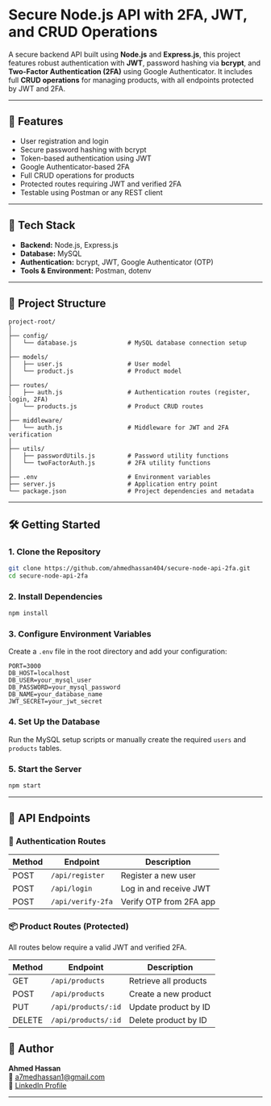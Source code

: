 # Secure Node.js API with 2FA, JWT, and CRUD Operations

A secure backend API built using **Node.js** and **Express.js**, this project features robust authentication with **JWT**, password hashing via **bcrypt**, and **Two-Factor Authentication (2FA)** using Google Authenticator. It includes full **CRUD operations** for managing products, with all endpoints protected by JWT and 2FA.

---

## 🚀 Features

- User registration and login
- Secure password hashing with bcrypt
- Token-based authentication using JWT
- Google Authenticator-based 2FA
- Full CRUD operations for products
- Protected routes requiring JWT and verified 2FA
- Testable using Postman or any REST client

---

## 🧰 Tech Stack

- **Backend:** Node.js, Express.js
- **Database:** MySQL
- **Authentication:** bcrypt, JWT, Google Authenticator (OTP)
- **Tools & Environment:** Postman, dotenv

---

## 📁 Project Structure

```
project-root/
│
├── config/
│   └── database.js              # MySQL database connection setup
│
├── models/
│   ├── user.js                  # User model
│   └── product.js               # Product model
│
├── routes/
│   ├── auth.js                  # Authentication routes (register, login, 2FA)
│   └── products.js              # Product CRUD routes
│
├── middleware/
│   └── auth.js                  # Middleware for JWT and 2FA verification
│
├── utils/
│   ├── passwordUtils.js         # Password utility functions
│   └── twoFactorAuth.js         # 2FA utility functions
│
├── .env                         # Environment variables
├── server.js                    # Application entry point
└── package.json                 # Project dependencies and metadata
```

---

## 🛠️ Getting Started

### 1. Clone the Repository

```bash
git clone https://github.com/ahmedhassan404/secure-node-api-2fa.git
cd secure-node-api-2fa
```

### 2. Install Dependencies

```bash
npm install
```

### 3. Configure Environment Variables

Create a `.env` file in the root directory and add your configuration:

```env
PORT=3000
DB_HOST=localhost
DB_USER=your_mysql_user
DB_PASSWORD=your_mysql_password
DB_NAME=your_database_name
JWT_SECRET=your_jwt_secret
```

### 4. Set Up the Database

Run the MySQL setup scripts or manually create the required `users` and `products` tables.

### 5. Start the Server

```bash
npm start
```

---

## 📨 API Endpoints

### 🔐 Authentication Routes

| Method | Endpoint          | Description             |
| ------ | ----------------- | ----------------------- |
| POST   | `/api/register`   | Register a new user     |
| POST   | `/api/login`      | Log in and receive JWT  |
| POST   | `/api/verify-2fa` | Verify OTP from 2FA app |

### 📦 Product Routes (Protected)

All routes below require a valid JWT and verified 2FA.

| Method | Endpoint            | Description           |
| ------ | ------------------- | --------------------- |
| GET    | `/api/products`     | Retrieve all products |
| POST   | `/api/products`     | Create a new product  |
| PUT    | `/api/products/:id` | Update product by ID  |
| DELETE | `/api/products/:id` | Delete product by ID  |

## 👤 Author

**Ahmed Hassan**\
📧 [a7medhassan1@gmail.com](mailto\:a7medhassan1@gmail.com)\
🔗 [LinkedIn Profile](https://www.linkedin.com/in/ahmed-hassan-576350247/)

---

